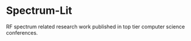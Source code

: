 # Spectrum-Lit
RF spectrum related research work published in top tier computer science conferences.
